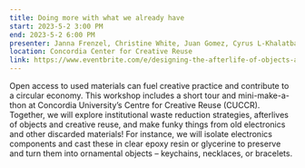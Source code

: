 ```yaml
---
title: Doing more with what we already have
start: 2023-5-2 3:00 PM
end: 2023-5-2 6:00 PM
presenter: Janna Frenzel, Christine White, Juan Gomez, Cyrus L-Khalatbari
location: Concordia Center for Creative Reuse
link: https://www.eventbrite.com/e/designing-the-afterlife-of-objects-a-mini-reuse-make-a-thon-tickets-860538232017
---
```


Open access to used materials can fuel creative practice and contribute to a circular economy. This workshop includes a short tour and mini-make-a-thon at Concordia University’s Centre for Creative Reuse (CUCCR). Together, we will explore institutional waste reduction strategies, afterlives of objects and creative reuse, and make funky things from old electronics and other discarded materials! For instance, we will isolate electronics components and cast these in clear epoxy resin or glycerine to preserve and turn them into ornamental objects – keychains, necklaces, or bracelets.
